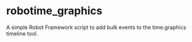 # robotime_graphics
A simple Robot Framework script to add bulk events to the time.graphics timeline tool.
